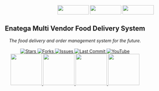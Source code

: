 <!-- روابط مشاركة على السوشيال ميديا -->
<div align="right">
  <a target="_blank" href="https://www.facebook.com/sharer/sharer.php?u=YOUR_LINK" style="text-decoration:none">
    <img src="https://img.shields.io/badge/-Facebook-1877F2?logo=facebook&logoColor=white" width="100" height="30">
  </a>
  <a target="_blank" href="https://www.linkedin.com/shareArticle?mini=true&url=YOUR_LINK" style="text-decoration:none">
    <img src="https://img.shields.io/badge/-LinkedIn-0A66C2?logo=linkedin&logoColor=white" width="100" height="30">
  </a>
  <a target="_blank" href="https://twitter.com/intent/tweet?url=YOUR_LINK&via=YOUR_TWITTER_HANDLE" style="text-decoration:none">
    <img src="https://img.shields.io/badge/-Twitter-1DA1F2?logo=twitter&logoColor=white" width="100" height="30">
  </a>
</div>

<!-- عنوان المشروع -->
<div align="center">
  <h2>Enatega Multi Vendor Food Delivery System</h2>
  <i>The food delivery and order management system for the future.</i>
  <br /><br />
</div>

<!-- شارات معلومات المشروع -->
<div align="center">
  <a href="https://github.com/YOUR_REPO">
    <img src="https://img.shields.io/github/stars/YOUR_USERNAME/YOUR_REPO?style=social" alt="Stars">
  </a>
  <a href="https://github.com/YOUR_REPO/network/members">
    <img src="https://img.shields.io/github/forks/YOUR_USERNAME/YOUR_REPO?style=social" alt="Forks">
  </a>
  <a href="https://github.com/YOUR_REPO/issues">
    <img src="https://img.shields.io/github/issues/YOUR_USERNAME/YOUR_REPO" alt="Issues">
  </a>
  <a href="https://github.com/YOUR_REPO/commits/main">
    <img src="https://img.shields.io/github/last-commit/YOUR_USERNAME/YOUR_REPO" alt="Last Commit">
  </a>
  <a href="https://www.youtube.com/@YOUR_CHANNEL">
    <img src="https://img.shields.io/badge/Watch-YouTube-red?logo=youtube" alt="YouTube">
  </a>
</div>

<!-- روابط التواصل الاجتماعي -->
<div align="center">
  <a href="https://www.facebook.com/YOUR_PAGE">
    <img src="https://img.shields.io/badge/Facebook-1877F2?logo=facebook&logoColor=white" width="100">
  </a>
  <a href="https://www.instagram.com/YOUR_PROFILE">
    <img src="https://img.shields.io/badge/Instagram-E4405F?logo=instagram&logoColor=white" width="100">
  </a>
  <a href="https://twitter.com/YOUR_HANDLE">
    <img src="https://img.shields.io/badge/Twitter-1DA1F2?logo=twitter&logoColor=white" width="100">
  </a>
  <a href="https://www.linkedin.com/company/YOUR_COMPANY">
    <img src="https://img.shields.io/badge/LinkedIn-0A66C2?logo=linkedin&logoColor=white" width="100">
  </a>
</div>
